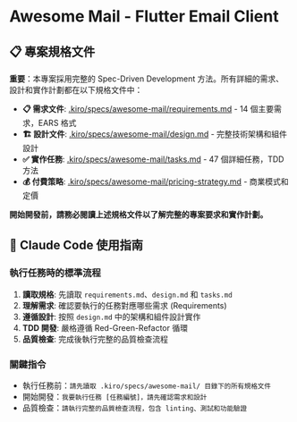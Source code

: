 # Awesome Mail - Flutter Email Client

## 📋 **專案規格文件**

**重要**：本專案採用完整的 Spec-Driven Development 方法。所有詳細的需求、設計和實作計劃都在以下規格文件中：

- **📋 需求文件**: [.kiro/specs/awesome-mail/requirements.md](.kiro/specs/awesome-mail/requirements.md) - 14 個主要需求，EARS 格式
- **🏗️ 設計文件**: [.kiro/specs/awesome-mail/design.md](.kiro/specs/awesome-mail/design.md) - 完整技術架構和組件設計
- **✅ 實作任務**: [.kiro/specs/awesome-mail/tasks.md](.kiro/specs/awesome-mail/tasks.md) - 47 個詳細任務，TDD 方法
- **💰 付費策略**: [.kiro/specs/awesome-mail/pricing-strategy.md](.kiro/specs/awesome-mail/pricing-strategy.md) - 商業模式和定價

**開始開發前，請務必閱讀上述規格文件以了解完整的專案要求和實作計劃。**

## 🤖 **Claude Code 使用指南**

### **執行任務時的標準流程**
1. **讀取規格**: 先讀取 `requirements.md`、`design.md` 和 `tasks.md`
2. **理解需求**: 確認要執行的任務對應哪些需求 (Requirements)
3. **遵循設計**: 按照 `design.md` 中的架構和組件設計實作
4. **TDD 開發**: 嚴格遵循 Red-Green-Refactor 循環
5. **品質檢查**: 完成後執行完整的品質檢查流程

### **關鍵指令**
- 執行任務前：`請先讀取 .kiro/specs/awesome-mail/ 目錄下的所有規格文件`
- 開始開發：`我要執行任務 [任務編號]，請先確認需求和設計`
- 品質檢查：`請執行完整的品質檢查流程，包含 linting、測試和功能驗證`

